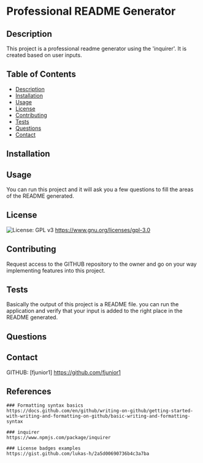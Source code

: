 # Professional README Generator

## Description
This project is a professional readme generator using the 'inquirer'.
It is created based on user inputs.


## Table of Contents
  * [Description](#Description)
  * [Installation](#Installation)
  * [Usage](#Usage)
  * [License](#License)
  * [Contributing](#Contributing)
  * [Tests](#Tests)
  * [Questions](#Questions)
  * [Contact](#Contact)

## Installation


## Usage
You can run this project and it will ask you a few questions to fill the areas of the README generated.


## License
![License: GPL v3](https://img.shields.io/badge/License-GPL%20v2-blue.svg) https://www.gnu.org/licenses/gpl-3.0


## Contributing
Request access to the GITHUB repository to the owner and go on your way implementing features into this project.


## Tests
Basically the output of this project is a README file. you can run the application and verify that your input is added to the right place in the README generated.


## Questions


## Contact
GITHUB: [fjunior1] https://github.com/fjunior1


## References
    ### Formatting syntax basics 
    https://docs.github.com/en/github/writing-on-github/getting-started-with-writing-and-formatting-on-github/basic-writing-and-formatting-syntax

    ### inquirer
    https://www.npmjs.com/package/inquirer

    ### License badges examples
    https://gist.github.com/lukas-h/2a5d00690736b4c3a7ba


